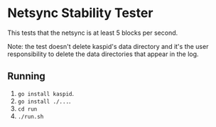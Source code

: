 # Netsync Stability Tester
This tests that the netsync is at least 5 blocks per second.

Note: the test doesn't delete kaspid's data directory and it's the user
responsibility to delete the data directories that appear in the log.

## Running
 1. `go install kaspid`.
 2. `go install ./...`.
 3. `cd run`
 4. `./run.sh`
 